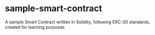 # sample-smart-contract
A sample Smart Contract written in Solidity, following ERC-20 standards, created for learning purposes
